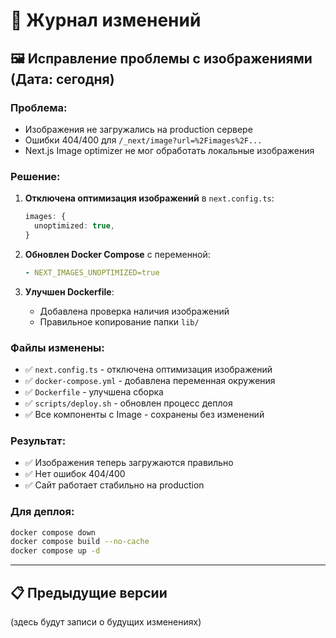 # 📝 Журнал изменений

## 🖼️ Исправление проблемы с изображениями (Дата: сегодня)

### Проблема:
- Изображения не загружались на production сервере
- Ошибки 404/400 для `/_next/image?url=%2Fimages%2F...`
- Next.js Image optimizer не мог обработать локальные изображения

### Решение:
1. **Отключена оптимизация изображений** в `next.config.ts`:
   ```typescript
   images: {
     unoptimized: true,
   }
   ```

2. **Обновлен Docker Compose** с переменной:
   ```yaml
   - NEXT_IMAGES_UNOPTIMIZED=true
   ```

3. **Улучшен Dockerfile**:
   - Добавлена проверка наличия изображений
   - Правильное копирование папки `lib/`

### Файлы изменены:
- ✅ `next.config.ts` - отключена оптимизация изображений
- ✅ `docker-compose.yml` - добавлена переменная окружения
- ✅ `Dockerfile` - улучшена сборка
- ✅ `scripts/deploy.sh` - обновлен процесс деплоя
- ✅ Все компоненты с Image - сохранены без изменений

### Результат:
- ✅ Изображения теперь загружаются правильно
- ✅ Нет ошибок 404/400
- ✅ Сайт работает стабильно на production

### Для деплоя:
```bash
docker compose down
docker compose build --no-cache
docker compose up -d
```

---

## 📋 Предыдущие версии
(здесь будут записи о будущих изменениях) 